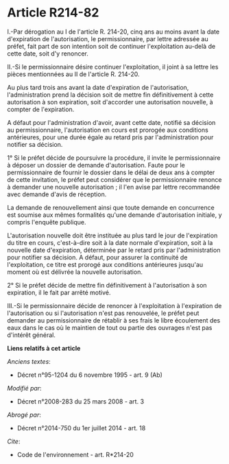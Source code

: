 # Article R214-82

I.-Par dérogation au I de l'article R. 214-20, cinq ans au moins avant la date d'expiration de l'autorisation, le
permissionnaire, par lettre adressée au préfet, fait part de son intention soit de continuer l'exploitation au-delà de cette
date, soit d'y renoncer. 

II.-Si le permissionnaire désire continuer l'exploitation, il joint à sa lettre les pièces mentionnées au II de l'article R.
214-20. 

Au plus tard trois ans avant la date d'expiration de l'autorisation, l'administration prend la décision soit de mettre fin
définitivement à cette autorisation à son expiration, soit d'accorder une autorisation nouvelle, à compter de l'expiration. 

A défaut pour l'administration d'avoir, avant cette date, notifié sa décision au permissionnaire, l'autorisation en cours est
prorogée aux conditions antérieures, pour une durée égale au retard pris par l'administration pour notifier sa décision. 

1° Si le préfet décide de poursuivre la procédure, il invite le permissionnaire à déposer un dossier de demande
d'autorisation. Faute pour le permissionnaire de fournir le dossier dans le délai de deux ans à compter de cette invitation,
le préfet peut considérer que le permissionnaire renonce à demander une nouvelle autorisation ; il l'en avise par lettre
recommandée avec demande d'avis de réception. 

La demande de renouvellement ainsi que toute demande en concurrence est soumise aux mêmes formalités qu'une demande
d'autorisation initiale, y compris l'enquête publique. 

L'autorisation nouvelle doit être instituée au plus tard le jour de l'expiration du titre en cours, c'est-à-dire soit à la
date normale d'expiration, soit à la nouvelle date d'expiration, déterminée par le retard pris par l'administration pour
notifier sa décision. A défaut, pour assurer la continuité de l'exploitation, ce titre est prorogé aux conditions antérieures
jusqu'au moment où est délivrée la nouvelle autorisation. 

2° Si le préfet décide de mettre fin définitivement à l'autorisation à son expiration, il le fait par arrêté motivé. 

III.-Si le permissionnaire décide de renoncer à l'exploitation à l'expiration de l'autorisation ou si l'autorisation n'est
pas renouvelée, le préfet peut demander au permissionnaire de rétablir à ses frais le libre écoulement des eaux dans le cas
où le maintien de tout ou partie des ouvrages n'est pas d'intérêt général.

**Liens relatifs à cet article**

_Anciens textes_:

  - Décret n°95-1204 du 6 novembre 1995 - art. 9 (Ab)

_Modifié par_:

  - Décret n°2008-283 du 25 mars 2008 - art. 3

_Abrogé par_:

  - Décret n°2014-750 du 1er juillet 2014 - art. 18

_Cite_:

  - Code de l'environnement - art. R*214-20
